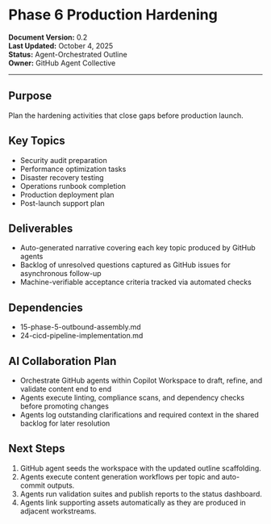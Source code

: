 # Phase 6  Production Hardening

**Document Version:** 0.2  
**Last Updated:** October 4, 2025  
**Status:** Agent-Orchestrated Outline  
**Owner:** GitHub Agent Collective

---

## Purpose

Plan the hardening activities that close gaps before production launch.

## Key Topics

- Security audit preparation
- Performance optimization tasks
- Disaster recovery testing
- Operations runbook completion
- Production deployment plan
- Post-launch support plan

## Deliverables

- Auto-generated narrative covering each key topic produced by GitHub agents
- Backlog of unresolved questions captured as GitHub issues for asynchronous follow-up
- Machine-verifiable acceptance criteria tracked via automated checks

## Dependencies

- 15-phase-5-outbound-assembly.md
- 24-cicd-pipeline-implementation.md

## AI Collaboration Plan

- Orchestrate GitHub agents within Copilot Workspace to draft, refine, and validate content end to end
- Agents execute linting, compliance scans, and dependency checks before promoting changes
- Agents log outstanding clarifications and required context in the shared backlog for later resolution

## Next Steps

1. GitHub agent seeds the workspace with the updated outline scaffolding.
2. Agents execute content generation workflows per topic and auto-commit outputs.
3. Agents run validation suites and publish reports to the status dashboard.
4. Agents link supporting assets automatically as they are produced in adjacent workstreams.
